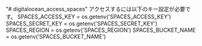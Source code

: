 "# digitalocean_access_spaces" 
アクセスするには以下のキー設定が必要です。
        SPACES_ACCESS_KEY  = os.getenv('SPACES_ACCESS_KEY')
        SPACES_SECRET_KEY  = os.getenv('SPACES_SECRET_KEY')
        SPACES_REGION      = os.getenv('SPACES_REGION')
        SPACES_BUCKET_NAME = os.getenv('SPACES_BUCKET_NAME')

